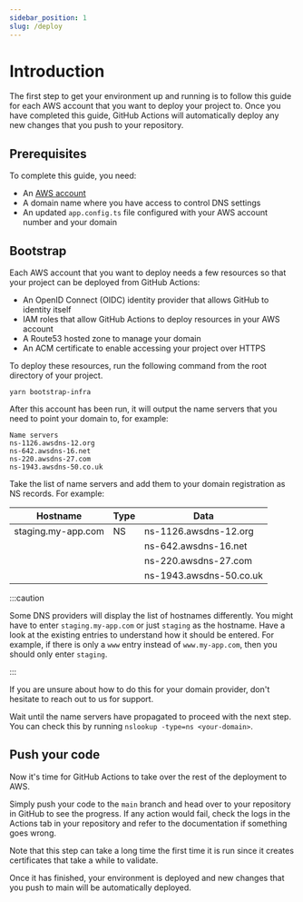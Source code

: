 ```yaml
---
sidebar_position: 1
slug: /deploy
---
```


# Introduction

The first step to get your environment up and running is to follow this guide for each AWS account that you want to deploy your project to. Once you have completed this guide, GitHub Actions will automatically deploy any new changes that you push to your repository.

## Prerequisites

To complete this guide, you need:

- An [AWS account](https://portal.aws.amazon.com/billing/signup)
- A domain name where you have access to control DNS settings
- An updated `app.config.ts` file configured with your AWS account number and your domain

## Bootstrap

Each AWS account that you want to deploy needs a few resources so that your project can be deployed from GitHub Actions:

- An OpenID Connect (OIDC) identity provider that allows GitHub to identity itself
- IAM roles that allow GitHub Actions to deploy resources in your AWS account
- A Route53 hosted zone to manage your domain
- An ACM certificate to enable accessing your project over HTTPS

To deploy these resources, run the following command from the root directory of your project.

`yarn bootstrap-infra`

After this account has been run, it will output the name servers that you need to point your domain to, for example:

```
Name servers
ns-1126.awsdns-12.org
ns-642.awsdns-16.net
ns-220.awsdns-27.com
ns-1943.awsdns-50.co.uk
```

Take the list of name servers and add them to your domain registration as NS records. For example:

| Hostname           | Type | Data                    |
| ------------------ | ---- | ----------------------- |
| staging.my-app.com | NS   | ns-1126.awsdns-12.org   |
|                    |      | ns-642.awsdns-16.net    |
|                    |      | ns-220.awsdns-27.com    |
|                    |      | ns-1943.awsdns-50.co.uk |

:::caution

Some DNS providers will display the list of hostnames differently. You might have to enter `staging.my-app.com` or just `staging` as the hostname. Have a look at the existing entries to understand how it should be entered. For example, if there is only a `www` entry instead of `www.my-app.com`, then you should only enter `staging`.

:::

If you are unsure about how to do this for your domain provider, don't hesitate to reach out to us for support.

Wait until the name servers have propagated to proceed with the next step. You can check this by running `nslookup -type=ns <your-domain>`.

## Push your code

Now it's time for GitHub Actions to take over the rest of the deployment to AWS.

Simply push your code to the `main` branch and head over to your repository in GitHub to see the progress. If any action would fail, check the logs in the Actions tab in your repository and refer to the documentation if something goes wrong.

Note that this step can take a long time the first time it is run since it creates certificates that take a while to validate.

Once it has finished, your environment is deployed and new changes that you push to main will be automatically deployed.
